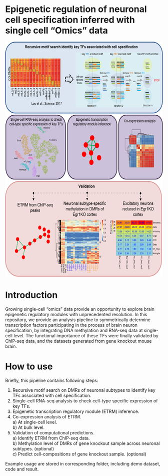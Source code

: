 # Epigenetic regulation of neuronal cell specification inferred with single cell “Omics” data

<div align=center><img width="600" height="750" src="https://github.com/Gavin-Yinld/brain_TF/blob/master/Figures/cover.png" /></div>

# Introduction

Growing single-cell “omics” data provide an opportunity to explore brain epigenetic regulatory modules with unprecedented resolution. In this repository, we provide an analysis pipeline to symmetrically determine transcription factors participating in the process of brain neuron specification, by integrating DNA methylation and RNA-seq data at single-cell level. The functional importance of these TFs were finally validated by ChIP-seq data, and the datasets generated from gene knockout mouse brain.

# How to use

Briefly, this pipeline contains following steps:
1.	Recursive motif search on DMRs of neuronal subtypes to identify key TFs associated with cell specification.
2.	Single-cell RNA-seq analysis to check cell-type specific expression of key TFs.
3.	Epigenetic transcription regulatory module (ETRM) inference.
4.	Co-expression analysis of ETRM.<br>
    a)	At single-cell level.<br>
    b)	At bulk level.<br>
5.	Validation of computational predictions.<br>
    a)	Identify ETRM from ChIP-seq data.<br>
    b)	Methylation level of DMRs of gene knockout sample across neuronal subtypes. (optional)<br>
    c)	Predict cell-compositions of gene knockout sample. (optional)<br>
 
Example usage are stored in corresponding folder, including demo dataset, code and result.
